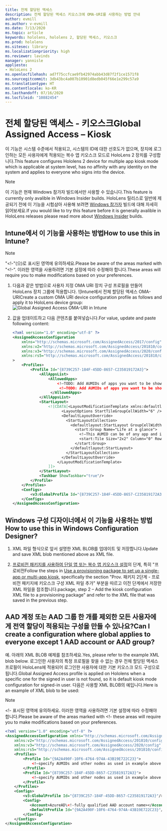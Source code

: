 ```yaml
---
title: 전체 할당된 액세스
description: 전체 할당된 액세스 키오스크에 OMA-URI를 사용하는 방법 안내
author: evmill
ms.author: v-evmill
ms.date: 7/13/2020
ms.topic: article
keywords: hololens, hololens 2, 할당된 액세스, 키오스크
ms.prod: hololens
ms.sitesec: library
ms.localizationpriority: high
ms.reviewer: lavinds
manager: yannisle
appliesto:
- HoloLens 2
ms.openlocfilehash: ad7f75ccfcae9fb42974abb43d87f2f1ce1571f8
ms.sourcegitcommit: 3db43bc4a007b10901d8edb045f66e1e299c57a9
ms.translationtype: HT
ms.contentlocale: ko-KR
ms.lasthandoff: 07/16/2020
ms.locfileid: "10882454"
---
```

# <span data-ttu-id="ce74c-104">전체 할당된 액세스 - 키오스크</span><span class="sxs-lookup"><span data-stu-id="ce74c-104">Global Assigned Access – Kiosk</span></span>

<span data-ttu-id="ce74c-105">이 기능은 시스템 수준에서 적용되고, 시스템의 ID에 대한 선호도가 없으며, 장치에 로그인하는 모든 사용자에게 적용되는 복수 앱 키오스크 모드로 HoloLens 2 장치를 구성합니다.</span><span class="sxs-lookup"><span data-stu-id="ce74c-105">This feature configures Hololens 2 device for multiple app kiosk mode which is applicable at system level, has no affinity with any identity on the system and applies to everyone who signs into the device.</span></span> 

> [!NOTE]
> <span data-ttu-id="ce74c-106">이 기능은 현재 Windows 참가자 빌드에서만 사용할 수 있습니다.</span><span class="sxs-lookup"><span data-stu-id="ce74c-106">This feature is currently only avalible in Windows Insider builds.</span></span> <span data-ttu-id="ce74c-107">HoloLens 릴리스로 일반에 제공되기 전에 이 기능을 시험삼아 사용해 보려면 [Windows 참가자](hololens-insider.md) 빌드에 대해 자세히 읽어보세요.</span><span class="sxs-lookup"><span data-stu-id="ce74c-107">If you would like to try this feature before it is generally avalible in HoloLens releases please read more about [Windows Insider](hololens-insider.md) builds.</span></span>
 
## <span data-ttu-id="ce74c-108">Intune에서 이 기능을 사용하는 방법</span><span class="sxs-lookup"><span data-stu-id="ce74c-108">How to use this in Intune?</span></span> 

> [!NOTE]
> <span data-ttu-id="ce74c-109">"<!-"(으)로 표시된 영역에 유의하세요.</span><span class="sxs-lookup"><span data-stu-id="ce74c-109">Please be aware of the areas marked with "<!-".</span></span> <span data-ttu-id="ce74c-110">이러한 영역을 사용하려면 기본 설정에 따라 수정해야 합니다.</span><span class="sxs-lookup"><span data-stu-id="ce74c-110">These areas will require you to make modifications based on your preferences.</span></span> 

1.  <span data-ttu-id="ce74c-111">다음과 같은 방법으로 사용자 지정 OMA URI 장치 구성 프로필을 만들어 HoloLens 장치 그룹에 적용합니다. ![Intune에서 전체 할당된 액세스 OMA-URI</span><span class="sxs-lookup"><span data-stu-id="ce74c-111">Create a custom OMA URI device configuration profile as follows and apply it to HoloLens device group: ![Global Assigned Access OMA-URI in Intune</span></span>](images/global-assigned-access-omauri.png)

2.  <span data-ttu-id="ce74c-112">값을 업데이트하고 다음 콘텐츠를 붙여넣습니다.</span><span class="sxs-lookup"><span data-stu-id="ce74c-112">For value, update and paste following content:</span></span> 

    ```xml
    <?xml version="1.0" encoding="utf-8" ?> 
    <AssignedAccessConfiguration 
        xmlns="http://schemas.microsoft.com/AssignedAccess/2017/config" 
        xmlns:v2="http://schemas.microsoft.com/AssignedAccess/201810/config" 
        xmlns:v3="http://schemas.microsoft.com/AssignedAccess/2020/config" 
        xmlns:rs5="http://schemas.microsoft.com/AssignedAccess/201810/config" 
    > 
        <Profiles> 
            <Profile Id="{8739C257-184F-45DD-8657-C235819172A3}"> 
                <AllAppsList> 
                    <AllowedApps>                     
                        <!—TODO: Add AUMIDs of apps you want to be shown here, e.g. <App AppUserModelId="Microsoft.MicrosoftEdge_8wekyb3d8bbwe!MicrosoftEdge" rs5:AutoLaunch=”true” /> --> 
                         <!—TODO: Add AUMIDs of apps you want to be shown here, e.g. <App AppUserModelId="Microsoft.settingn_8wekyb3d8bbwe!MicrosoftEdge" /> --> 
                     </AllowedApps> 
                </AllAppsList> 
                <StartLayout> 
                    <![CDATA[<LayoutModificationTemplate xmlns:defaultlayout="http://schemas.microsoft.com/Start/2014/FullDefaultLayout" xmlns:start="http://schemas.microsoft.com/Start/2014/StartLayout" Version="1" xmlns="http://schemas.microsoft.com/Start/2014/LayoutModification"> 
                          <LayoutOptions StartTileGroupCellWidth="6" /> 
                          <DefaultLayoutOverride> 
                            <StartLayoutCollection> 
                              <defaultlayout:StartLayout GroupCellWidth="6"> 
                                <start:Group Name="Life at a glance"> 
                                  <!—This AUMID can be of any app and is not used on Hololens but is required for parity, so you can leave it as is. --> 
                                  <start:Tile Size="2x2" Column="0" Row="0" AppUserModelID="Microsoft.MicrosoftEdge_8wekyb3d8bbwe!MicrosoftEdge" />                               
                                </start:Group> 
                              </defaultlayout:StartLayout> 
                            </StartLayoutCollection> 
                          </DefaultLayoutOverride> 
                        </LayoutModificationTemplate> 
                    ]]> 
                </StartLayout> 
                <Taskbar ShowTaskbar="true"/> 
            </Profile> 
        </Profiles> 
        <Configs> 
            <v3:GlobalProfile Id="{8739C257-184F-45DD-8657-C235819172A3}"/> 
        </Configs> 
    </AssignedAccessConfiguration> 
    ```

## <span data-ttu-id="ce74c-113">Windows 구성 디자이너에서 이 기능을 사용하는 방법</span><span class="sxs-lookup"><span data-stu-id="ce74c-113">How to use this in Windows Configuration Designer?</span></span> 
 
1.  <span data-ttu-id="ce74c-114">XML 파일 형식으로 앞서 설명한 XML BLOB를 업데이트 및 저장합니다.</span><span class="sxs-lookup"><span data-stu-id="ce74c-114">Update and save XML blob mentioned above as XML file.</span></span> 

2.  <span data-ttu-id="ce74c-115">[프로비전 패키지를 사용하여 단일 앱 또는 복수 앱 키오스크 설정](https://docs.microsoft.com/hololens/hololens-kiosk#use-a-provisioning-package-to-set-up-a-single-app-or-multi-app-kiosk)의 단계, 특히 "프로비전</span><span class="sxs-lookup"><span data-stu-id="ce74c-115">Follow the steps in [Use a provisioning package to set up a single-app or multi-app kiosk](https://docs.microsoft.com/hololens/hololens-kiosk#use-a-provisioning-package-to-set-up-a-single-app-or-multi-app-kiosk), specifically the section "Prov.</span></span> <span data-ttu-id="ce74c-116">패키지 2단계 - 프로비전 패키지에 키오스크 구성 XML 파일 추가" 부분을 따르고 이전 단계에서 저장한 XML 파일을 참조합니다.</span><span class="sxs-lookup"><span data-stu-id="ce74c-116">package, step 2 – Add the kiosk configuration XML file to a provisioning package" and refer to the XML file that was saved in the previous step.</span></span> 

## <span data-ttu-id="ce74c-117">AAD 계정 또는 AAD 그룹 한 개를 제외한 모든 사용자에게 전역 할당이 적용되는 구성을 만들 수 있나요?</span><span class="sxs-lookup"><span data-stu-id="ce74c-117">Can I create a configuration where global applies to everyone except 1 AAD account or AAD group?</span></span> 

<span data-ttu-id="ce74c-118">예. 아래의 XML BLOB 예제를 참조하세요.</span><span class="sxs-lookup"><span data-stu-id="ce74c-118">Yes, please refer to the example XML blob below.</span></span> <span data-ttu-id="ce74c-119">로그인한 사용자의 특정 프로필을 찾을 수 없는 경우 전체 할당된 액세스 프로필이 HoloLens에 적용되어 로그인한 사용자에 대한 기본 키오스크 모드 구성으로 됩니다.</span><span class="sxs-lookup"><span data-stu-id="ce74c-119">Global Assigned Access profile is applied on Hololens when a specific one for the signed in user is not found, so it is default kiosk mode configuration for signed-in user.</span></span> <span data-ttu-id="ce74c-120">다음은 사용할 XML BLOB의 예입니다.</span><span class="sxs-lookup"><span data-stu-id="ce74c-120">Here is an example of XML blob to be used:</span></span> 

> [!NOTE]
> <span data-ttu-id="ce74c-121"><!- 표시된 영역에 유의하세요. 이러한 영역을 사용하려면 기본 설정에 따라 수정해야 합니다.</span><span class="sxs-lookup"><span data-stu-id="ce74c-121">Please be aware of the areas marked with <!-  these areas will require you to make modifications based on your preferences.</span></span> 

```xml
<?xml version="1.0" encoding="utf-8" ?> 
<AssignedAccessConfiguration xmlns="http://schemas.microsoft.com/AssignedAccess/2017/config" 
    xmlns:v2="http://schemas.microsoft.com/AssignedAccess/201810/config" 
    xmlns:v3="http://schemas.microsoft.com/AssignedAccess/2020/config" 
    xmlns:rs5="http://schemas.microsoft.com/AssignedAccess/201810/config"> 
    <Profiles> 
        <Profile Id="{9A2A490F-10F6-4764-974A-43B19E722C23}"> 
            <!—specify AUMIDs and other nodes as used in example above --> 
        </Profile> 
        <Profile Id="{8739C257-184F-45DD-8657-C235819172A3}"> 
            <!—specify AUMIDs and other nodes as used in example above --> 
        </Profile> 
    </Profiles> 
    <Configs> 
        <v3:GlobalProfile Id="{8739C257-184F-45DD-8657-C235819172A3}"/> 
        <Config> 
           <Account>AzureAD\<!-fully qualified AAD account name></Account> 
           <DefaultProfile Id="{9A2A490F-10F6-4764-974A-43B19E722C23}"/> 
        </Config> 
    </Configs> 
</AssignedAccessConfiguration> 
```
